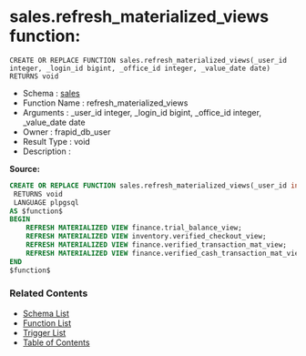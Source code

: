 # sales.refresh_materialized_views function:

```plpgsql
CREATE OR REPLACE FUNCTION sales.refresh_materialized_views(_user_id integer, _login_id bigint, _office_id integer, _value_date date)
RETURNS void
```
* Schema : [sales](../../schemas/sales.md)
* Function Name : refresh_materialized_views
* Arguments : _user_id integer, _login_id bigint, _office_id integer, _value_date date
* Owner : frapid_db_user
* Result Type : void
* Description : 


**Source:**
```sql
CREATE OR REPLACE FUNCTION sales.refresh_materialized_views(_user_id integer, _login_id bigint, _office_id integer, _value_date date)
 RETURNS void
 LANGUAGE plpgsql
AS $function$
BEGIN
    REFRESH MATERIALIZED VIEW finance.trial_balance_view;
    REFRESH MATERIALIZED VIEW inventory.verified_checkout_view;
    REFRESH MATERIALIZED VIEW finance.verified_transaction_mat_view;
    REFRESH MATERIALIZED VIEW finance.verified_cash_transaction_mat_view;
END
$function$

```

### Related Contents
* [Schema List](../../schemas.md)
* [Function List](../../functions.md)
* [Trigger List](../../triggers.md)
* [Table of Contents](../../README.md)

